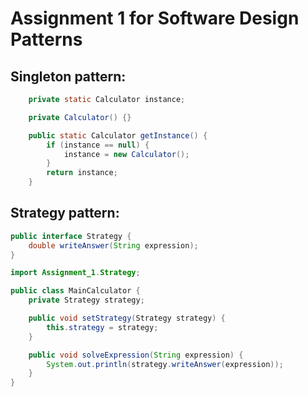 # Assignment 1 for Software Design Patterns

## Singleton pattern:

```java
    private static Calculator instance;

    private Calculator() {}

    public static Calculator getInstance() {
        if (instance == null) {
            instance = new Calculator();
        }
        return instance;
    }
```

## Strategy pattern:
```java
public interface Strategy {
    double writeAnswer(String expression);
}
```

```java
import Assignment_1.Strategy;

public class MainCalculator {
    private Strategy strategy;

    public void setStrategy(Strategy strategy) {
        this.strategy = strategy;
    }

    public void solveExpression(String expression) {
        System.out.println(strategy.writeAnswer(expression));
    }
}
```
